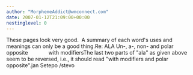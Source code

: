 ```yaml
---
author: "MorphemeAddict@wmconnect.com"
date: 2007-01-12T21:09:00+00:00
nestinglevel: 0
---
```

These pages look very good.  A summary of each word's uses and meanings can only be a good thing.Re: ALA Un-, a-, non- and polar opposite              with modifiersThe last two parts of "ala" as given above seem to be reversed, i.e., it should read "with modifiers and polar opposite".jan Setepo /stevo